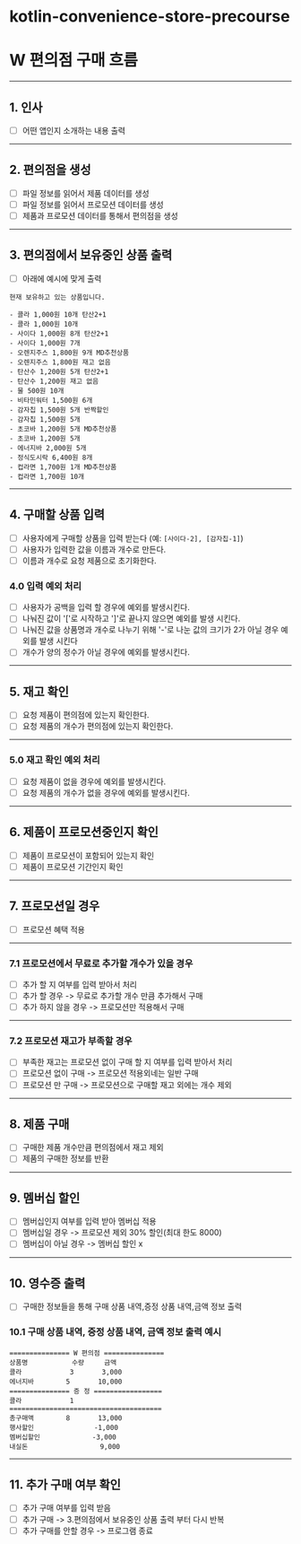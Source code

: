 # kotlin-convenience-store-precourse

# W 편의점 구매 흐름

---

## 1. 인사

- [ ] 어떤 앱인지 소개하는 내용 출력

---

## 2. 편의점을 생성

- [ ] 파일 정보를 읽어서 제품 데이터를 생성
- [ ] 파일 정보를 읽어서 프로모션 데이터를 생성
- [ ] 제품과 프로모션 데이터를 통해서 편의점을 생성

---

## 3. 편의점에서 보유중인 상품 출력

- [ ] 아래에 예시에 맞게 출력

```plaintext
현재 보유하고 있는 상품입니다.

- 콜라 1,000원 10개 탄산2+1
- 콜라 1,000원 10개
- 사이다 1,000원 8개 탄산2+1
- 사이다 1,000원 7개
- 오렌지주스 1,800원 9개 MD추천상품
- 오렌지주스 1,800원 재고 없음
- 탄산수 1,200원 5개 탄산2+1
- 탄산수 1,200원 재고 없음
- 물 500원 10개
- 비타민워터 1,500원 6개
- 감자칩 1,500원 5개 반짝할인
- 감자칩 1,500원 5개
- 초코바 1,200원 5개 MD추천상품
- 초코바 1,200원 5개
- 에너지바 2,000원 5개
- 정식도시락 6,400원 8개
- 컵라면 1,700원 1개 MD추천상품
- 컵라면 1,700원 10개
```

---

## 4. 구매할 상품 입력

- [ ] 사용자에게 구매할 상품을 입력 받는다 (예: `[사이다-2], [감자칩-1]`)
- [ ] 사용자가 입력한 값을 이름과 개수로 만든다.
- [ ] 이름과 개수로 요청 제품으로 초기화한다.

### 4.0 입력 예외 처리

- [ ] 사용자가 공백을 입력 할 경우에 예외를 발생시킨다.
- [ ] 나눠진 값이 '['로 시작하고 ']'로 끝나지 않으면 예외를 발생 시킨다.
- [ ] 나눠진 값을 상품명과 개수로 나누기 위해 '-'로 나눈 값의 크기가 2가 아닐 경우 예외를 발생 시킨다
- [ ] 개수가 양의 정수가 아닐 경우에 예외를 발생시킨다.

---

## 5. 재고 확인

- [ ] 요청 제품이 편의점에 있는지 확인한다.
- [ ] 요청 제품의 개수가 편의점에 있는지 확인한다.
---
### 5.0 재고 확인 예외 처리

- [ ] 요청 제품이 없을 경우에 예외를 발생시킨다.
- [ ] 요청 제품의 개수가 없을 경우에 예외를 발생시킨다.

---

## 6. 제품이 프로모션중인지 확인

- [ ] 제품이 프로모션이 포함되어 있는지 확인
- [ ] 제품이 프로모션 기간인지 확인
---
## 7. 프로모션일 경우

- [ ] 프로모션 혜택 적용
---
### 7.1 프로모션에서 무료로 추가할 개수가 있을 경우

- [ ] 추가 할 지 여부를 입력 받아서 처리
- [ ] 추가 할 경우 -> 무료로 추가할 개수 만큼 추가해서 구매
- [ ] 추가 하지 않을 경우 -> 프로모션만 적용해서 구매
---
### 7.2 프로모션 재고가 부족할 경우

- [ ] 부족한 재고는 프로모션 없이 구매 할 지 여부를 입력 받아서 처리
- [ ] 프로모션 없이 구매 -> 프로모션 적용외네는 일반 구매
- [ ] 프로모션 만 구매 -> 프로모션으로 구매할 재고 외에는 개수 제외

---

## 8. 제품 구매

- [ ] 구매한 제품 개수만큼 편의점에서 재고 제외
- [ ] 제품의 구매한 정보를 반환
---
## 9. 멤버십 할인

- [ ] 멤버십인지 여부를 입력 받아 멤버십 적용
- [ ] 멤버십일 경우 -> 프로모션 제외 30% 할인(최대 한도 8000)
- [ ] 멤버십이 아닐 경우 -> 멤버십 할인 x
---
## 10. 영수증 출력

- [ ] 구매한 정보들을 통해 구매 상품 내역,증정 상품 내역,금액 정보 출력

### 10.1 구매 상품 내역, 증정 상품 내역, 금액 정보 출력 예시

```plaintext
=============== W 편의점 ===============
상품명           수량     금액
콜라            3       3,000
에너지바        5       10,000
=============== 증 정 =================
콜라            1
======================================
총구매액        8       13,000
행사할인               -1,000
멤버십할인             -3,000
내실돈                  9,000
```

---

## 11. 추가 구매 여부 확인

- [ ] 추가 구매 여부를 입력 받음
- [ ] 추가 구매 -> 3.편의점에서 보유중인 상품 출력 부터 다시 반복
- [ ] 추가 구매를 안할 경우 -> 프로그램 종료